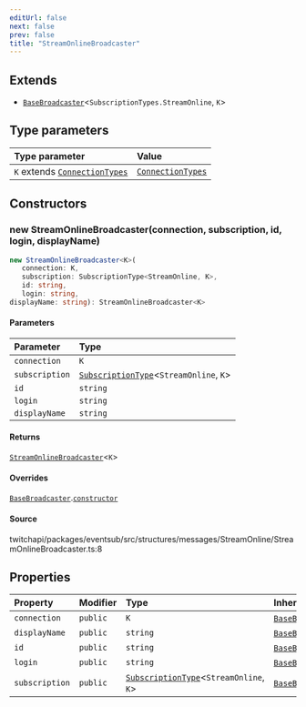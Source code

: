 ```yaml
---
editUrl: false
next: false
prev: false
title: "StreamOnlineBroadcaster"
---
```


## Extends

- [`BaseBroadcaster`](BaseBroadcaster.md)\<`SubscriptionTypes.StreamOnline`, `K`\>

## Type parameters

| Type parameter | Value |
| :------ | :------ |
| `K` extends [`ConnectionTypes`](../type-aliases/ConnectionTypes.md) | [`ConnectionTypes`](../type-aliases/ConnectionTypes.md) |

## Constructors

### new StreamOnlineBroadcaster(connection, subscription, id, login, displayName)

```ts
new StreamOnlineBroadcaster<K>(
   connection: K, 
   subscription: SubscriptionType<StreamOnline, K>, 
   id: string, 
   login: string, 
displayName: string): StreamOnlineBroadcaster<K>
```

#### Parameters

| Parameter | Type |
| :------ | :------ |
| `connection` | `K` |
| `subscription` | [`SubscriptionType`](../type-aliases/SubscriptionType.md)\<`StreamOnline`, `K`\> |
| `id` | `string` |
| `login` | `string` |
| `displayName` | `string` |

#### Returns

[`StreamOnlineBroadcaster`](StreamOnlineBroadcaster.md)\<`K`\>

#### Overrides

[`BaseBroadcaster`](BaseBroadcaster.md).[`constructor`](BaseBroadcaster.md#constructors)

#### Source

twitchapi/packages/eventsub/src/structures/messages/StreamOnline/StreamOnlineBroadcaster.ts:8

## Properties

| Property | Modifier | Type | Inherited from |
| :------ | :------ | :------ | :------ |
| `connection` | `public` | `K` | [`BaseBroadcaster`](BaseBroadcaster.md).`connection` |
| `displayName` | `public` | `string` | [`BaseBroadcaster`](BaseBroadcaster.md).`displayName` |
| `id` | `public` | `string` | [`BaseBroadcaster`](BaseBroadcaster.md).`id` |
| `login` | `public` | `string` | [`BaseBroadcaster`](BaseBroadcaster.md).`login` |
| `subscription` | `public` | [`SubscriptionType`](../type-aliases/SubscriptionType.md)\<`StreamOnline`, `K`\> | [`BaseBroadcaster`](BaseBroadcaster.md).`subscription` |
